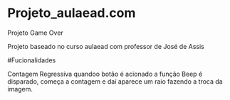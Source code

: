 # Projeto_aulaead.com
Projeto Game Over 

Projeto baseado no curso aulaead com professor de José de Assis

#Fucionalidades

Contagem Regressiva quandoo botão é acionado a função Beep é disparado, começa a contagem e daí aparece um raio fazendo a troca da imagem.  
